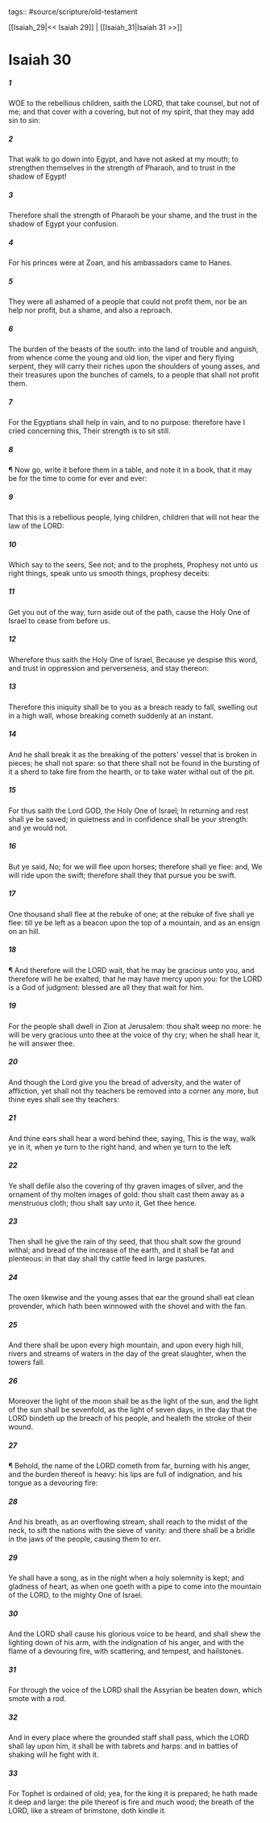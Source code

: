 tags:: #source/scripture/old-testament

[[Isaiah_29|<< Isaiah 29]] | [[Isaiah_31|Isaiah 31 >>]]

# Isaiah 30

##### 1

WOE to the rebellious children, saith the LORD, that take counsel, but not of me; and that cover with a covering, but not of my spirit, that they may add sin to sin:

##### 2

That walk to go down into Egypt, and have not asked at my mouth; to strengthen themselves in the strength of Pharaoh, and to trust in the shadow of Egypt!

##### 3

Therefore shall the strength of Pharaoh be your shame, and the trust in the shadow of Egypt your confusion.

##### 4

For his princes were at Zoan, and his ambassadors came to Hanes.

##### 5

They were all ashamed of a people that could not profit them, nor be an help nor profit, but a shame, and also a reproach.

##### 6

The burden of the beasts of the south: into the land of trouble and anguish, from whence come the young and old lion, the viper and fiery flying serpent, they will carry their riches upon the shoulders of young asses, and their treasures upon the bunches of camels, to a people that shall not profit them.

##### 7

For the Egyptians shall help in vain, and to no purpose: therefore have I cried concerning this, Their strength is to sit still.

##### 8

¶ Now go, write it before them in a table, and note it in a book, that it may be for the time to come for ever and ever:

##### 9

That this is a rebellious people, lying children, children that will not hear the law of the LORD:

##### 10

Which say to the seers, See not; and to the prophets, Prophesy not unto us right things, speak unto us smooth things, prophesy deceits:

##### 11

Get you out of the way, turn aside out of the path, cause the Holy One of Israel to cease from before us.

##### 12

Wherefore thus saith the Holy One of Israel, Because ye despise this word, and trust in oppression and perverseness, and stay thereon:

##### 13

Therefore this iniquity shall be to you as a breach ready to fall, swelling out in a high wall, whose breaking cometh suddenly at an instant.

##### 14

And he shall break it as the breaking of the potters' vessel that is broken in pieces; he shall not spare: so that there shall not be found in the bursting of it a sherd to take fire from the hearth, or to take water withal out of the pit.

##### 15

For thus saith the Lord GOD, the Holy One of Israel; In returning and rest shall ye be saved; in quietness and in confidence shall be your strength: and ye would not.

##### 16

But ye said, No; for we will flee upon horses; therefore shall ye flee: and, We will ride upon the swift; therefore shall they that pursue you be swift.

##### 17

One thousand shall flee at the rebuke of one; at the rebuke of five shall ye flee: till ye be left as a beacon upon the top of a mountain, and as an ensign on an hill.

##### 18

¶ And therefore will the LORD wait, that he may be gracious unto you, and therefore will he be exalted, that he may have mercy upon you: for the LORD is a God of judgment: blessed are all they that wait for him.

##### 19

For the people shall dwell in Zion at Jerusalem: thou shalt weep no more: he will be very gracious unto thee at the voice of thy cry; when he shall hear it, he will answer thee.

##### 20

And though the Lord give you the bread of adversity, and the water of affliction, yet shall not thy teachers be removed into a corner any more, but thine eyes shall see thy teachers:

##### 21

And thine ears shall hear a word behind thee, saying, This is the way, walk ye in it, when ye turn to the right hand, and when ye turn to the left.

##### 22

Ye shall defile also the covering of thy graven images of silver, and the ornament of thy molten images of gold: thou shalt cast them away as a menstruous cloth; thou shalt say unto it, Get thee hence.

##### 23

Then shall he give the rain of thy seed, that thou shalt sow the ground withal; and bread of the increase of the earth, and it shall be fat and plenteous: in that day shall thy cattle feed in large pastures.

##### 24

The oxen likewise and the young asses that ear the ground shall eat clean provender, which hath been winnowed with the shovel and with the fan.

##### 25

And there shall be upon every high mountain, and upon every high hill, rivers and streams of waters in the day of the great slaughter, when the towers fall.

##### 26

Moreover the light of the moon shall be as the light of the sun, and the light of the sun shall be sevenfold, as the light of seven days, in the day that the LORD bindeth up the breach of his people, and healeth the stroke of their wound.

##### 27

¶ Behold, the name of the LORD cometh from far, burning with his anger, and the burden thereof is heavy: his lips are full of indignation, and his tongue as a devouring fire:

##### 28

And his breath, as an overflowing stream, shall reach to the midst of the neck, to sift the nations with the sieve of vanity: and there shall be a bridle in the jaws of the people, causing them to err.

##### 29

Ye shall have a song, as in the night when a holy solemnity is kept; and gladness of heart, as when one goeth with a pipe to come into the mountain of the LORD, to the mighty One of Israel.

##### 30

And the LORD shall cause his glorious voice to be heard, and shall shew the lighting down of his arm, with the indignation of his anger, and with the flame of a devouring fire, with scattering, and tempest, and hailstones.

##### 31

For through the voice of the LORD shall the Assyrian be beaten down, which smote with a rod.

##### 32

And in every place where the grounded staff shall pass, which the LORD shall lay upon him, it shall be with tabrets and harps: and in battles of shaking will he fight with it.

##### 33

For Tophet is ordained of old; yea, for the king it is prepared; he hath made it deep and large: the pile thereof is fire and much wood; the breath of the LORD, like a stream of brimstone, doth kindle it.
